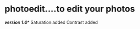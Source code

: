 # photoedit....to edit your photos
***********version 1.0************
Saturation added
Contrast added
